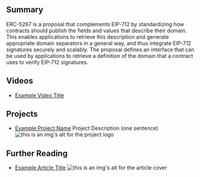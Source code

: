 ## Summary

ERC-5267 is a proposal that complements EIP-712 by standardizing how contracts should publish the fields and values that describe their domain. This enables applications to retrieve this description and generate appropriate domain separators in a general way, and thus integrate EIP-712 signatures securely and scalably. The proposal defines an interface that can be used by applications to retrieve a definition of the domain that a contract uses to verify EIP-712 signatures.

## Videos

- [Example Video Title](https://www.youtube.com/watch?v=TDGq4aeevgY)

## Projects

- [Example Project Name](https://xxxx.xxx/xxxxx) Project Description (one sentence) ![this is an img's alt for the project logo](https://xxxx.xxx/project-logo.xxx)

## Further Reading

- [Example Article Title](https://xxxx.xxx/xxxxx) ![this is an img's alt for the article cover](https://xxxx.xxx/article-cover.xxx)
